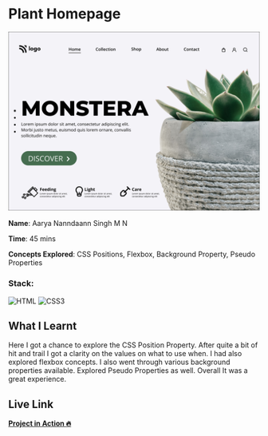 # Plant Homepage

![Plant Homepage](./6.png)

**Name**: Aarya Nanndaann Singh M N

**Time**: 45 mins 

**Concepts Explored**: CSS Positions, Flexbox, Background Property, Pseudo Properties

### **Stack**:

![HTML](https://img.shields.io/badge/-HTML5-orange)
![CSS3](https://img.shields.io/badge/-CSS3-blue)

## What I Learnt

Here I got a chance to explore the CSS Position Property. After quite a bit of hit and trail I got a clarity on the values on what to use when. I had also explored flexbox concepts. I also went through various background properties available. Explored Pseudo Properties as well. Overall It was a great experience.

## Live Link

**[Project in Action 🔥](https://plant-fsjs.netlify.app/)**